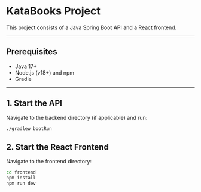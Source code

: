 # KataBooks Project

This project consists of a Java Spring Boot API and a React frontend.

---

## Prerequisites

- Java 17+
- Node.js (v18+) and npm
- Gradle

---

## 1. Start the API

Navigate to the backend directory (if applicable) and run:

```bash
./gradlew bootRun
```

## 2. Start the React Frontend

Navigate to the frontend directory:

```bash
cd frontend
npm install
npm run dev